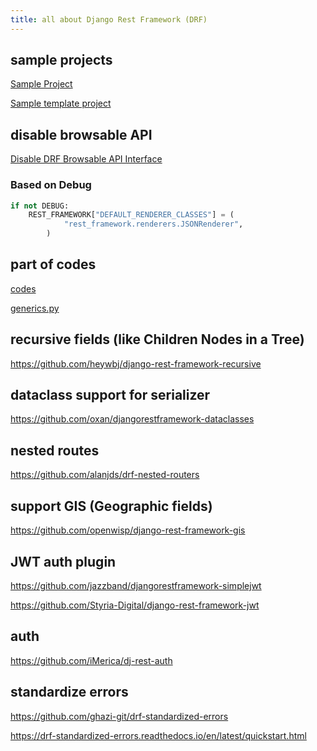 ```yaml
---
title: all about Django Rest Framework (DRF)
---
```


## sample projects

[Sample Project](https://github.com/erdem/DRF-TDD-example/tree/master)

[Sample template project](https://github.com/weynelucas/drf-project-template/tree/master)

## disable browsable API

[Disable DRF Browsable API Interface](https://studygyaan.com/django/disabling-django-rest-frameworks-browsable-api-interface?amp=1)

### Based on Debug

```py
if not DEBUG:
    REST_FRAMEWORK["DEFAULT_RENDERER_CLASSES"] = (
            "rest_framework.renderers.JSONRenderer",
        )
```

## part of codes

[codes](https://github.com/encode/django-rest-framework/tree/master/rest_framework)

[generics.py](https://github.com/encode/django-rest-framework/blob/master/rest_framework/generics.py)

## recursive fields (like Children Nodes in a Tree)

<https://github.com/heywbj/django-rest-framework-recursive>

## dataclass support for serializer

<https://github.com/oxan/djangorestframework-dataclasses>

## nested routes

<https://github.com/alanjds/drf-nested-routers>

## support GIS (Geographic fields)

<https://github.com/openwisp/django-rest-framework-gis>

## JWT auth plugin

<https://github.com/jazzband/djangorestframework-simplejwt>

<https://github.com/Styria-Digital/django-rest-framework-jwt>

## auth

<https://github.com/iMerica/dj-rest-auth>

## standardize errors

<https://github.com/ghazi-git/drf-standardized-errors>

<https://drf-standardized-errors.readthedocs.io/en/latest/quickstart.html>
